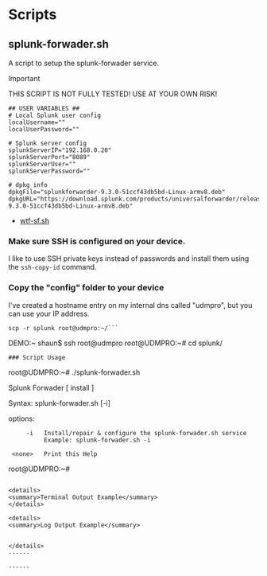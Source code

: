 # Scripts

## splunk-forwader.sh
A script to setup the splunk-forwader service.

> [!IMPORTANT]
>
> THIS SCRIPT IS NOT FULLY TESTED!
> USE AT YOUR OWN RISK!


```
## USER VARIABLES ##
# Local Splunk user config
localUsername=""
localUserPassword=""

# Splunk server config
splunkServerIP="192.168.0.20"
splunkServerPort="8089"
splunkServerUser=""
splunkServerPassword=""

# dpkg info
dpkgFile="splunkforwarder-9.3.0-51ccf43db5bd-Linux-armv8.deb"
dpkgURL="https://download.splunk.com/products/universalforwarder/releases/9.3.0/linux/splunkforwarder-9.3.0-51ccf43db5bd-Linux-armv8.deb"

```

- [wtf-sf.sh](splunk_forwarder/wtf-sf.sh)

### Make sure SSH is configured on your device.
I like to use SSH private keys instead of passwords and install them using the ```ssh-copy-id``` command.

### Copy the "config" folder to your device
I've created a hostname entry on my internal dns called "udmpro", but you can use your IP address.

```
scp -r splunk root@udmpro:~/```
```
DEMO:~ shaun$ ssh root@udmpro
root@UDMPRO:~# cd splunk/
```
### Script Usage
```
root@UDMPRO:~# ./splunk-forwader.sh 
 
   Splunk Forwader [ install ]

   Syntax: splunk-forwader.sh [-i]

   options: 

         -i   Install/repair & configure the splunk-forwader.sh service
              Example: splunk-forwader.sh -i

     <none>   Print this Help

root@UDMPRO:~# 
```

<details>
<summary>Terminal Output Example</summary>
</details>

<details>
<summary>Log Output Example</summary>
  
```
```
</details>
------

------


